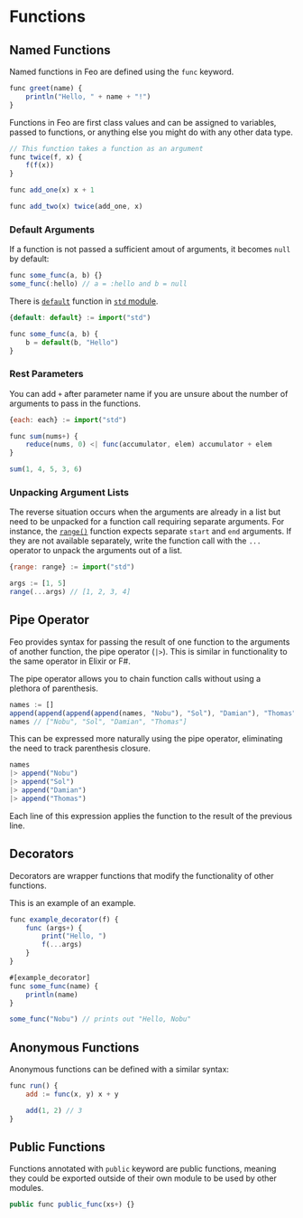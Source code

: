 # Functions

## Named Functions
Named functions in Feo are defined using the `func` keyword.
```js
func greet(name) {
    println("Hello, " + name + "!")
}
```

Functions in Feo are first class values and can be assigned to variables, passed to functions, or anything else you might do with any other data type.
```js
// This function takes a function as an argument
func twice(f, x) {
    f(f(x))
}

func add_one(x) x + 1

func add_two(x) twice(add_one, x)
```

### Default Arguments
If a function is not passed a sufficient amout of arguments, it becomes `null` by default:
```js
func some_func(a, b) {}
some_func(:hello) // a = :hello and b = null
```
There is [`default`](./library/std.md#defaultx-base) function in [`std` module](./library/std.md).
```js
{default: default} := import("std")

func some_func(a, b) {
    b = default(b, "Hello")
}
```

### Rest Parameters
You can add `+` after parameter name if you are unsure about the number of arguments to pass in the functions.
```js
{each: each} := import("std")

func sum(nums+) {
    reduce(nums, 0) <| func(accumulator, elem) accumulator + elem
}

sum(1, 4, 5, 3, 6)
```

### Unpacking Argument Lists
The reverse situation occurs when the arguments are already in a list but need to be unpacked for a function call requiring separate arguments.
For instance, the [`range()`](./library/std.md#rangestart-end-step) function expects separate `start` and `end` arguments.
If they are not available separately, write the function call with the `...` operator to unpack the arguments out of a list.
```js
{range: range} := import("std")

args := [1, 5]
range(...args) // [1, 2, 3, 4]
```

## Pipe Operator
Feo provides syntax for passing the result of one function to the arguments of another function, the pipe operator (`|>`).
This is similar in functionality to the same operator in Elixir or F#.

The pipe operator allows you to chain function calls without using a plethora of parenthesis.
```js
names := []
append(append(append(append(names, "Nobu"), "Sol"), "Damian"), "Thomas")
names // ["Nobu", "Sol", "Damian", "Thomas"]
```
This can be expressed more naturally using the pipe operator, eliminating the need to track parenthesis closure.
```js
names
|> append("Nobu")
|> append("Sol")
|> append("Damian")
|> append("Thomas")
```
Each line of this expression applies the function to the result of the previous line.

## Decorators
Decorators are wrapper functions that modify the functionality of other functions.

This is an example of an example.
```js
func example_decorator(f) {
    func (args+) {
        print("Hello, ")
        f(...args)
    }
}

#[example_decorator]
func some_func(name) {
    println(name)
}

some_func("Nobu") // prints out "Hello, Nobu"
```

## Anonymous Functions
Anonymous functions can be defined with a similar syntax:
```js
func run() {
    add := func(x, y) x + y

    add(1, 2) // 3
}
```

## Public Functions
Functions annotated with `public` keyword are public functions, meaning they could be exported outside of their own module to be used by other modules.
```js
public func public_func(xs+) {}
```
